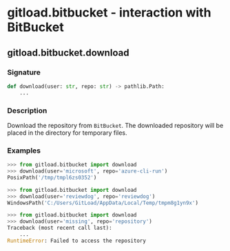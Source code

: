 # gitload.bitbucket - interaction with BitBucket

## gitload.bitbucket.download

### Signature

```python
def download(user: str, repo: str) -> pathlib.Path:
    ...
```

### Description

Download the repository from `BitBucket`. The downloaded repository will be
placed in the directory for temporary files.

### Examples

```python
>>> from gitload.bitbucket import download
>>> download(user='microsoft', repo='azure-cli-run')
PosixPath('/tmp/tmpl6zs0352')
```

```python
>>> from gitload.bitbucket import download
>>> download(user='reviewdog', repo='reviewdog')
WindowsPath('C:/Users/GitLoad/AppData/Local/Temp/tmpm8g1yn9x')
```

```python
>>> from gitload.bitbucket import download
>>> download(user='missing', repo='repository')
Traceback (most recent call last):
    ...
RuntimeError: Failed to access the repository
```
